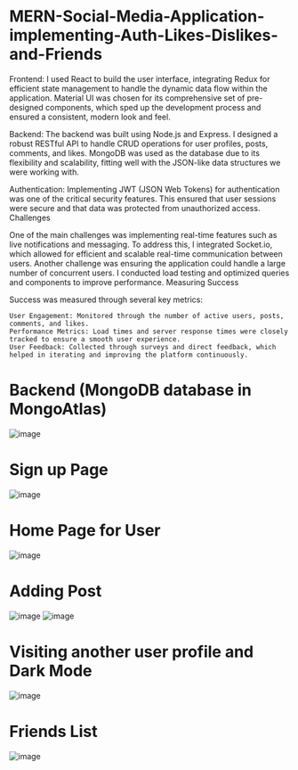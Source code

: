 # MERN-Social-Media-Application-implementing-Auth-Likes-Dislikes-and-Friends
Frontend: I used React to build the user interface, integrating Redux for efficient state management to handle the dynamic data flow within the application. Material UI was chosen for its comprehensive set of pre-designed components, which sped up the development process and ensured a consistent, modern look and feel.

Backend: The backend was built using Node.js and Express. I designed a robust RESTful API to handle CRUD operations for user profiles, posts, comments, and likes. MongoDB was used as the database due to its flexibility and scalability, fitting well with the JSON-like data structures we were working with.

Authentication: Implementing JWT (JSON Web Tokens) for authentication was one of the critical security features. This ensured that user sessions were secure and that data was protected from unauthorized access.
Challenges

One of the main challenges was implementing real-time features such as live notifications and messaging. To address this, I integrated Socket.io, which allowed for efficient and scalable real-time communication between users. Another challenge was ensuring the application could handle a large number of concurrent users. I conducted load testing and optimized queries and components to improve performance.
Measuring Success

Success was measured through several key metrics:

    User Engagement: Monitored through the number of active users, posts, comments, and likes.
    Performance Metrics: Load times and server response times were closely tracked to ensure a smooth user experience.
    User Feedback: Collected through surveys and direct feedback, which helped in iterating and improving the platform continuously.
# Backend (MongoDB database in MongoAtlas)
![image](https://github.com/Kashan724/MERN-Stack-Social-Media-Application-Implementing-Posts-Likes-and-DisLikes/assets/112327092/f0168f2f-30e9-4f79-8598-dda47188bb22)

 # Sign up Page
 ![image](https://github.com/Kashan724/MERN-Stack-Social-Media-Application-Implementing-Posts-Likes-and-DisLikes/assets/112327092/c617d065-3702-4022-8c41-019a5d1dcd81)

# Home Page for User
![image](https://github.com/Kashan724/MERN-Stack-Social-Media-Application-Implementing-Posts-Likes-and-DisLikes/assets/112327092/9b10f85b-0def-48df-9acd-26466a7e9243)
# Adding Post
![image](https://github.com/Kashan724/MERN-Stack-Social-Media-Application-Implementing-Posts-Likes-and-DisLikes/assets/112327092/bae5e047-3e62-4a81-8afb-022cd2feaf42)
![image](https://github.com/Kashan724/MERN-Stack-Social-Media-Application-Implementing-Posts-Likes-and-DisLikes/assets/112327092/a16ab250-2899-4176-aa7c-e1e2939c4a62)

# Visiting another user profile and Dark Mode
![image](https://github.com/Kashan724/MERN-Stack-Social-Media-Application-Implementing-Posts-Likes-and-DisLikes/assets/112327092/16b0a9a8-89ac-43ad-8a1e-b872a3268d0d)
# Friends List
![image](https://github.com/Kashan724/MERN-Stack-Social-Media-Application-Implementing-Posts-Likes-and-DisLikes/assets/112327092/6cda9df1-431b-4c65-91b7-2c87fc6c06af)


